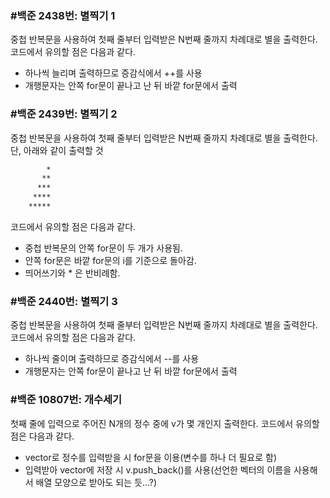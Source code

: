 ### #백준 2438번: 별찍기 1

중첩 반복문을 사용하여 첫째 줄부터 입력받은 N번째 줄까지 차례대로 별을 출력한다.
코드에서 유의할 점은 다음과 같다.
- 하나씩 늘리며 출력하므로 증감식에서 ++를 사용
- 개행문자는 안쪽 for문이 끝나고 난 뒤 바깥 for문에서 출력

### #백준 2439번: 별찍기 2

중첩 반복문을 사용하여 첫째 줄부터 입력받은 N번째 줄까지 차례대로 별을 출력한다.
단, 아래와 같이 출력할 것
```sh
        *
       **
      ***
     ****
    *****
```
코드에서 유의할 점은 다음과 같다.
- 중첩 반복문의 안쪽 for문이 두 개가 사용됨.
- 안쪽 for문은 바깥 for문의 i를 기준으로 돌아감.
- 띄어쓰기와 * 은 반비례함.

### #백준 2440번: 별찍기 3

중첩 반복문을 사용하여 첫째 줄부터 입력받은 N번째 줄까지 차례대로 별을 출력한다.
코드에서 유의할 점은 다음과 같다.
- 하나씩 줄이며 출력하므로 증감식에서 --를 사용
- 개행문자는 안쪽 for문이 끝나고 난 뒤 바깥 for문에서 출력

### #백준 10807번: 개수세기

첫째 줄에 입력으로 주어진 N개의 정수 중에 v가 몇 개인지 출력한다.
코드에서 유의할 점은 다음과 같다.
- vector로 정수를 입력받을 시 for문을 이용(변수를 하나 더 필요로 함)
- 입력받아 vector에 저장 시 v.push_back()를 사용(선언한 벡터의 이름을 사용해서 배열 모양으로 받아도 되는 듯...?)
